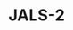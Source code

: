 # JALS-2

<!-- 1. Hva gjør du akkurat nå? -->

<!-- 2. Finner du kvalitet i det? -->

<!-- 3. Hvorfor / hvorfor ikke? -->